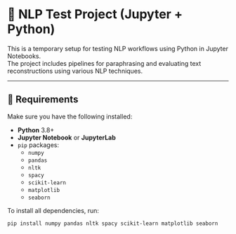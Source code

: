 # 🧠 NLP Test Project (Jupyter + Python)

This is a temporary setup for testing NLP workflows using Python in Jupyter Notebooks.  
The project includes pipelines for paraphrasing and evaluating text reconstructions using various NLP techniques.

---

## 🔧 Requirements

Make sure you have the following installed:

- **Python** 3.8+
- **Jupyter Notebook** or **JupyterLab**
- `pip` packages:
  - `numpy`
  - `pandas`
  - `nltk`
  - `spacy`
  - `scikit-learn`
  - `matplotlib`
  - `seaborn`

To install all dependencies, run:

```bash
pip install numpy pandas nltk spacy scikit-learn matplotlib seaborn